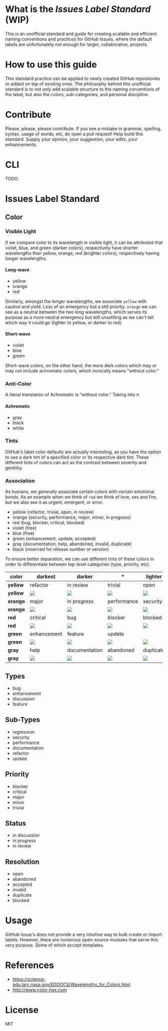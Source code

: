 # What is the _Issues Label Standard_ (WIP)

This is an unofficial standard and guide for creating scalable and efficient
naming conventions and practices for GitHub Issues, where the default labels are
unfortunately not enough for larger, collaborative, projects.

# How to use this guide

This standard practice can be applied to newly created GitHub repositories or
added on top of existing ones. The philosophy behind this unofficial standard
is to not only add scalable structure to the naming conventions of the label, but also the colors, sub-categories, and personal discipline.

# Contribute
Please, please, please contribute. If you see a mistake in grammar, spelling,
syntax, usage of words, etc, do open a pull request! Help build this standard.
Supply your opinion, your suggestion, your edits, your enhancements.

# CLI

TODO

# Issues Label Standard

## Color
### Visible Light

If we compare color to its wavelength in visible light, it can be attributed
that violet, blue, and green (darker colors), respectively have shorter
wavelengths than yellow, orange, red (brighter colors), respectively having
longer wavelengths.

#### Long-wave
- yellow
- orange
- red

Similarly, amongst the longer wavelengths, we associate `yellow` with caution and
yield. Less of an emergency but a still priority. `orange` we can see as a neutral
between the two long wavelengths, which serves its purpose as a more neutral
emergency but still unsettling as we can't tell which way it could go (lighter
to yellow, or darker to red)

#### Short-wave
- violet
- blue
- green

Short-wave colors, on the other hand, the more dark colors which may or may not
include achromatic colors, which ironically means "without color." 

### Anti-Color

A literal translation of Achromatic is "without color." Taking into n

#### Achromatic
- gray
- black
- white

### Tints

GitHub's label color defaults are actually interesting, as you have the option to
use a dark tint of a specified color or its respective dark tint. These 
different tints of colors can act as the contrast between severity and gentility.

### Association

As humans, we generally associate certain colors with certain emotional bonds.
As an example when we think of `red` we think of love, sex and fire, but we also
see it as urgent, emergent, or error.

- yellow (refactor, trivial, open, in review)
- orange (security, performance, major, minor, in progress)
- red (bug, blocker, critical, blocked)
- violet (free)
- blue (free)
- green (enhancement, update, accepted)
- gray (documentation, help, abandoned, invalid, duplicate)
- black (reserved for release number or version)

To ensure better separation, we can use different tints of these colors in
order to differentiate between top-level categories (type, priority, etc).

color      | darkest     | darker        | *           | lighter     | lightest 
---        | ---         | ---           | ---         | ---         | ---      
**yellow** | refactor    | in review     | trivial     | open        | discussion        
**yellow** | ![][ffff00] | ![][ffff7f]   | ![][ffff99] | ![][ffffb2] | ![][ffffcc]
**orange** | major       | in progress   | performance | security    | minor     
**orange** | ![][ffa500] | ![][ffb732]   | ![][ffc966] | ![][ffdb99] | ![][ffe4b2]
**red**    | critical    | bug           | blocker     | blocked     |           
**red**    | ![][ff0000] | ![][ff3232]   | ![][ff6666] | ![][ff9999] | ![][ffcccc]
**green**  | enhancement | feature       | update      |             |           
**green**  | ![][008000] | ![][329932]   | ![][66b266] | ![][99cc99] | ![][cce5cc]
**gray**   | help        | documentation | abandoned   | duplicate   | invalid   
**gray**   | ![][808080] | ![][999999]   | ![][b2b2b2] | ![][cccccc] | ![][e5e5e5]

[ffff00]: https://dummyimage.com/90x40/ffff00/000.png&text=ffff00
[ffff7f]: https://dummyimage.com/90x40/ffff7f/000.png&text=ffff7f
[ffff99]: https://dummyimage.com/90x40/ffff99/000.png&text=ffff99
[ffffb2]: https://dummyimage.com/90x40/ffffb2/000.png&text=ffffb2
[ffffcc]: https://dummyimage.com/90x40/ffffcc/000.png&text=ffffcc
[ffa500]: https://dummyimage.com/90x40/ffa500/fff.png&text=ffa500
[ffb732]: https://dummyimage.com/90x40/ffb732/fff.png&text=ffb732
[ffc966]: https://dummyimage.com/90x40/ffc966/fff.png&text=ffc966
[ffdb99]: https://dummyimage.com/90x40/ffdb99/000.png&text=ffdb99 
[ffe4b2]: https://dummyimage.com/90x40/ffe4b2/000.png&text=ffe4b2 
[ff0000]: https://dummyimage.com/90x40/ff0000/fff.png&text=ff0000 
[ff3232]: https://dummyimage.com/90x40/ff3232/fff.png&text=ff3232 
[ff6666]: https://dummyimage.com/90x40/ff6666/fff.png&text=ff6666 
[ff9999]: https://dummyimage.com/90x40/ff9999/000.png&text=ff9999 
[ffcccc]: https://dummyimage.com/90x40/ffcccc/000.png&text=ffcccc 
[008000]: https://dummyimage.com/90x40/008000/fff.png&text=008000 
[329932]: https://dummyimage.com/90x40/329932/fff.png&text=329932 
[66b266]: https://dummyimage.com/90x40/66b266/fff.png&text=66b266 
[99cc99]: https://dummyimage.com/90x40/99cc99/000.png&text=99cc99 
[cce5cc]: https://dummyimage.com/90x40/cce5cc/000.png&text=cce5cc 
[808080]: https://dummyimage.com/90x40/808080/fff.png&text=808080 
[999999]: https://dummyimage.com/90x40/999999/fff.png&text=999999 
[b2b2b2]: https://dummyimage.com/90x40/b2b2b2/fff.png&text=b2b2b2 
[cccccc]: https://dummyimage.com/90x40/cccccc/000.png&text=cccccc 
[e5e5e5]: https://dummyimage.com/90x40/e5e5e5/000.png&text=e5e5e5 

## Types 

- bug
- enhancement
- discussion
- feature

## Sub-Types

- regression
- security
- performance
- documentation
- refactor
- update

## Priority

- blocker
- critical
- major
- minor
- trivial

## Status
- in discussion
- in progress
- in review

## Resolution

- open
- abandoned
- accepted
- invalid
- duplicate
- blocked

# Usage

GitHub Issue's does not provide a very intuitive way to bulk create or import
labels. However, there are numerous open-source modules that serve this very
purpose. Some of which accept templates.

# References
- https://science-edu.larc.nasa.gov/EDDOCS/Wavelengths_for_Colors.html
- http://www.color-hex.com

# License
MIT